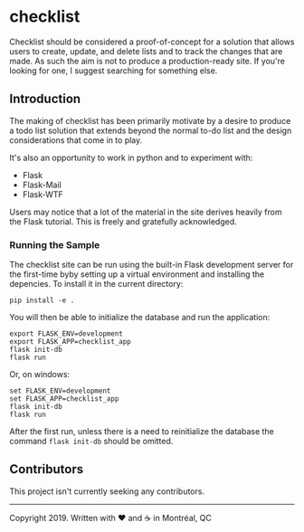 # checklist

Checklist should be considered a proof-of-concept for a solution that allows users to create, update, and delete lists and to track the changes that are made. As such the aim is not to produce a production-ready site. If you're looking for one, I suggest searching for something else.

## Introduction

The making of checklist has been primarily motivate by a desire to produce a todo list solution that extends beyond the normal to-do list and the design considerations that come in to play.

It's also an opportunity to work in python and to experiment with:

- Flask
- Flask-Mail
- Flask-WTF

Users may notice that a lot of the material in the site derives heavily from the Flask tutorial. This is freely and gratefully acknowledged.

### Running the Sample

The checklist site can be run using the built-in Flask development server for the first-time byby setting up a virtual environment and installing the depencies. To install it in the current directory:

```shell
pip install -e .
```

You will then be able to initialize the database and run the application:

```shell
export FLASK_ENV=development
export FLASK_APP=checklist_app
flask init-db
flask run
```

Or, on windows:

```shell
set FLASK_ENV=development
set FLASK_APP=checklist_app
flask init-db
flask run
```

After the first run, unless there is a need to reinitialize the database the command `flask init-db` should be omitted.

## Contributors

This project isn't currently seeking any contributors.

-----

Copyright 2019. Written with :heart: and :coffee: in Montréal, QC
